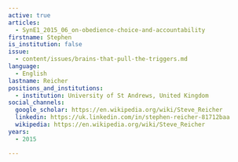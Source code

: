 ```yaml
---
active: true
articles:
  - SynE1_2015_06_on-obedience-choice-and-accountability
firstname: Stephen
is_institution: false
issue:
  - content/issues/brains-that-pull-the-triggers.md
language:
  - English
lastname: Reicher
positions_and_institutions:
  - institution: University of St Andrews, United Kingdom
social_channels:
  google_scholar: https://en.wikipedia.org/wiki/Steve_Reicher
  linkedin: https://uk.linkedin.com/in/stephen-reicher-81712baa
  wikipedia: https://en.wikipedia.org/wiki/Steve_Reicher
years:
  - 2015

---
```

